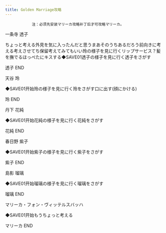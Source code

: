 ```yaml
---
title: Golden Marriage攻略
---
```


                注：必须先安装マリーカ攻略补丁后才可攻略マリーカ。

一条寺 透子

ちょっと考える外見を気に入ったんだと思うまあそのうちあるだろう前向きに考える考えさせてち保留考えてみてもいい玲の様子を見に行くリップサービス？髪を撫でるほっぺたにキスする◆SAVE01透子の様子を見に行く透子をさがす

透子 END

天谷 玲

◆SAVE01开始玲の様子を見に行く玲をさがす口に出す(顔にかける)

玲 END

丹下 花純

◆SAVE01开始花純の様子を見に行く花純をさがす

花純 END

春日野 紫子

◆SAVE01开始紫子の様子を見に行く紫子をさがす

紫子 END

島影 瑠璃

◆SAVE01开始瑠璃の様子を見に行く瑠璃をさがす

瑠璃 END

マリーカ・フォン・ヴィッテルスバッハ

◆SAVE01开始もうちょっと考える

マリーカ END
              
